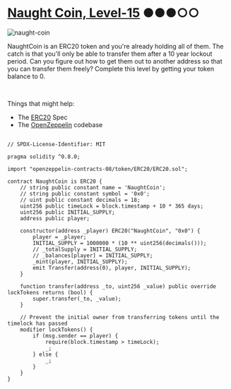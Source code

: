 # [Naught Coin, Level-15](https://ethernaut.openzeppelin.com/level/0x80934BE6B8B872B364b470Ca30EaAd8AEAC4f63F) ●●●○○

![naught-coin](https://ethernaut.openzeppelin.com/imgs/BigLevel15.svg)

NaughtCoin is an ERC20 token and you're already holding all of them.
The catch is that you'll only be able to transfer them after a 10 year lockout period.
Can you figure out how to get them out to another address so that you can transfer them freely?
Complete this level by getting your token balance to 0.

<br>

Things that might help:
- The [ERC20](https://github.com/ethereum/EIPs/blob/master/EIPS/eip-20.md) Spec
- The [OpenZeppelin](https://github.com/OpenZeppelin/zeppelin-solidity/tree/master/contracts) codebase

##

```solidity
// SPDX-License-Identifier: MIT

pragma solidity ^0.8.0;

import "openzeppelin-contracts-08/token/ERC20/ERC20.sol";

contract NaughtCoin is ERC20 {
    // string public constant name = 'NaughtCoin';
    // string public constant symbol = '0x0';
    // uint public constant decimals = 18;
    uint256 public timeLock = block.timestamp + 10 * 365 days;
    uint256 public INITIAL_SUPPLY;
    address public player;

    constructor(address _player) ERC20("NaughtCoin", "0x0") {
        player = _player;
        INITIAL_SUPPLY = 1000000 * (10 ** uint256(decimals()));
        // _totalSupply = INITIAL_SUPPLY;
        // _balances[player] = INITIAL_SUPPLY;
        _mint(player, INITIAL_SUPPLY);
        emit Transfer(address(0), player, INITIAL_SUPPLY);
    }

    function transfer(address _to, uint256 _value) public override lockTokens returns (bool) {
        super.transfer(_to, _value);
    }

    // Prevent the initial owner from transferring tokens until the timelock has passed
    modifier lockTokens() {
        if (msg.sender == player) {
            require(block.timestamp > timeLock);
            _;
        } else {
            _;
        }
    }
}
```
